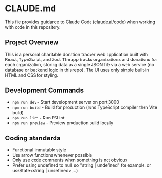 # CLAUDE.md

This file provides guidance to Claude Code (claude.ai/code) when working with code in this repository.

## Project Overview

This is a personal charitable donation tracker web application built with React, TypeScript, and Zod. The app tracks organizations and donations for each organization, storing data as a single JSON file via a web service (no database or backend logic in this repo). The UI uses only simple built-in HTML and CSS for styling.

## Development Commands

- `npm run dev` - Start development server on port 3000
- `npm run build` - Build for production (runs TypeScript compiler then Vite build)
- `npm run lint` - Run ESLint
- `npm run preview` - Preview production build locally

## Coding standards

- Functional immutable style
- Use arrow functions whenever possible
- Only use code comments when something is not obvious
- Prefer using undefined to null, so "string | undefined" for example. or useState<string | undefined>(...)